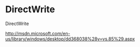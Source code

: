 DirectWrite
===========

DirectWrite

http://msdn.microsoft.com/en-us/library/windows/desktop/dd368038%28v=vs.85%29.aspx
